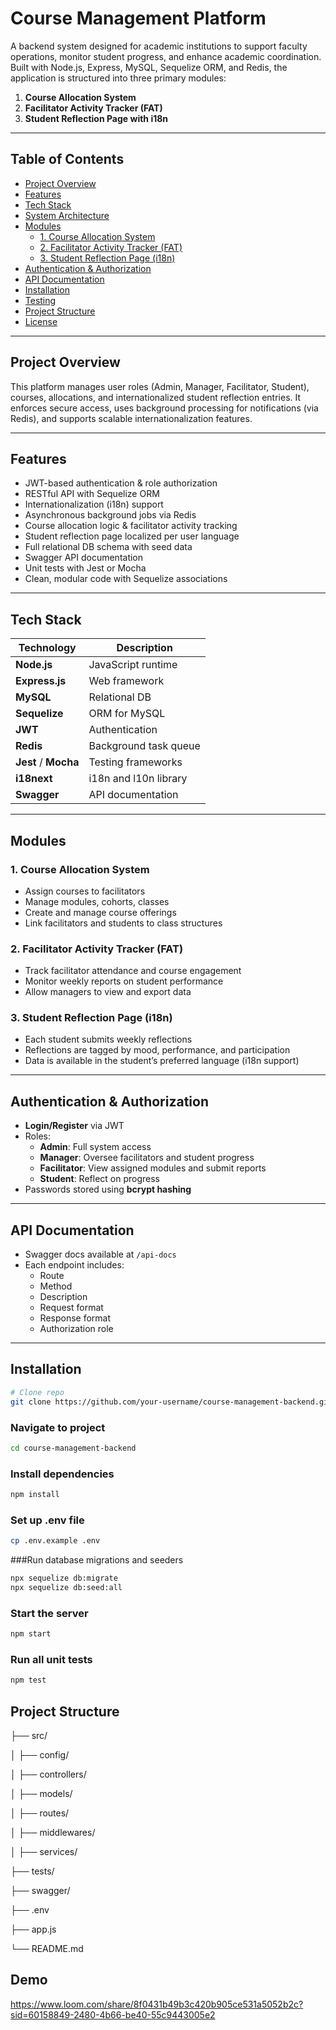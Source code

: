 #  Course Management Platform

A backend system designed for academic institutions to support faculty operations, monitor student progress, and enhance academic coordination. Built with Node.js, Express, MySQL, Sequelize ORM, and Redis, the application is structured into three primary modules:

1. **Course Allocation System**
2. **Facilitator Activity Tracker (FAT)**
3. **Student Reflection Page with i18n**

---

##  Table of Contents

- [Project Overview](#project-overview)
- [Features](#features)
- [Tech Stack](#tech-stack)
- [System Architecture](#system-architecture)
- [Modules](#modules)
  - [1. Course Allocation System](#1-course-allocation-system)
  - [2. Facilitator Activity Tracker (FAT)](#2-facilitator-activity-tracker-fat)
  - [3. Student Reflection Page (i18n)](#3-student-reflection-page-i18n)
- [Authentication & Authorization](#authentication--authorization)
- [API Documentation](#api-documentation)
- [Installation](#installation)
- [Testing](#testing)
- [Project Structure](#project-structure)
- [License](#license)

---

## Project Overview

This platform manages user roles (Admin, Manager, Facilitator, Student), courses, allocations, and internationalized student reflection entries. It enforces secure access, uses background processing for notifications (via Redis), and supports scalable internationalization features.

---

##  Features

- JWT-based authentication & role authorization
- RESTful API with Sequelize ORM
- Internationalization (i18n) support
- Asynchronous background jobs via Redis
- Course allocation logic & facilitator activity tracking
- Student reflection page localized per user language
- Full relational DB schema with seed data
- Swagger API documentation
- Unit tests with Jest or Mocha
- Clean, modular code with Sequelize associations

---

##  Tech Stack

| Technology | Description |
|-----------|-------------|
| **Node.js** | JavaScript runtime |
| **Express.js** | Web framework |
| **MySQL** | Relational DB |
| **Sequelize** | ORM for MySQL |
| **JWT** | Authentication |
| **Redis** | Background task queue |
| **Jest** / **Mocha** | Testing frameworks |
| **i18next** | i18n and l10n library |
| **Swagger** | API documentation |

---

## Modules

### 1. Course Allocation System

- Assign courses to facilitators
- Manage modules, cohorts, classes
- Create and manage course offerings
- Link facilitators and students to class structures

### 2. Facilitator Activity Tracker (FAT)

- Track facilitator attendance and course engagement
- Monitor weekly reports on student performance
- Allow managers to view and export data

### 3. Student Reflection Page (i18n)

- Each student submits weekly reflections
- Reflections are tagged by mood, performance, and participation
- Data is available in the student’s preferred language (i18n support)

---

##  Authentication & Authorization

- **Login/Register** via JWT
- Roles:
  - **Admin**: Full system access
  - **Manager**: Oversee facilitators and student progress
  - **Facilitator**: View assigned modules and submit reports
  - **Student**: Reflect on progress
- Passwords stored using **bcrypt hashing**

---

##  API Documentation

- Swagger docs available at `/api-docs`
- Each endpoint includes:
  - Route
  - Method
  - Description
  - Request format
  - Response format
  - Authorization role

---

## Installation

```bash
# Clone repo
git clone https://github.com/your-username/course-management-backend.git
```

### Navigate to project
```bash
cd course-management-backend
```

### Install dependencies
```bash
npm install
```

### Set up .env file
``` bash
cp .env.example .env
```

###Run database migrations and seeders
```bash
npx sequelize db:migrate
npx sequelize db:seed:all
```

### Start the server
```bash
npm start
```

### Run all unit tests
``` bash
npm test
```

## Project Structure

├── src/

│   ├── config/  

│   ├── controllers/  

│   ├── models/      

│   ├── routes/      

│   ├── middlewares/     

│   ├── services/        

├── tests/     

├── swagger/     

├── .env          

├── app.js              

└── README.md


## Demo
https://www.loom.com/share/8f0431b49b3c420b905ce531a5052b2c?sid=60158849-2480-4b66-be40-55c9443005e2

